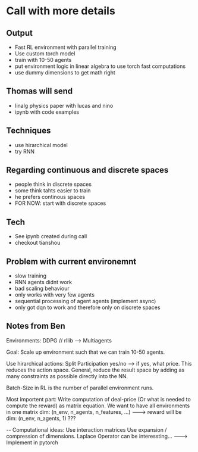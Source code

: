 # Call with more details
## Output
- Fast RL environment with parallel training
- Use custom torch model
- train with 10-50 agents
- put environment logic in linear algebra to use torch fast computations
- use dummy dimensions to get math right

## Thomas will send
- linalg physics paper with lucas and nino
- ipynb with code examples

## Techniques
- use hirarchical model
- try RNN

## Regarding continuous and discrete spaces
- people think in discrete spaces
- some think tahts easier to train
- he prefers continous spaces
- FOR NOW: start with discrete spaces

## Tech
- See ipynb created during call
- checkout tianshou

## Problem with current environemnt
- slow training
- RNN agents didnt work
- bad scaling behaviour
- only works with very few agents
- sequential processing of agent agents (implement async)
- only got dqn to work and therefore only on discrete spaces


## Notes from Ben
Environments: DDPG // rllib --> Multiagents

Goal: Scale up environment such that we can train 10-50 agents.

Use hirarchical actions: Split Participation yes/no --> if yes, what price. This reduces the action space.
General, reduce the result space by adding as many constraints as possible directly into the NN.

Batch-Size in RL is the number of parallel environment runs. 

Most importent part:
Write computation of deal-price (Or what is needed to compute the reward) as matrix equation.
We want to have all environments in one matrix dim: (n_env, n_agents, n_features, ...) ---> reward will be dim: (n_env, n_agents, 1) ???

-- Computational ideas:
   Use interaction matrices
   Use expansion / compression of dimensions. 
   Laplace Operator can be interessting...
   ---> Implement in pytorch

